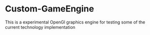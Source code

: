 # Custom-GameEngine
 This is a experimental OpenGl graphics engine for testing some of the current technology implementation
